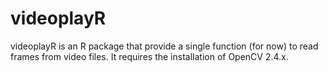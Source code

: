 videoplayR
==========

videoplayR is an R package that provide a single function (for now) to read frames from video files. It requires the installation of OpenCV 2.4.x. 
